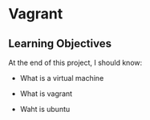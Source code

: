 # Vagrant

## Learning Objectives

At the end of this project, I should know:

* What is a virtual machine

* What is vagrant

* Waht is ubuntu
